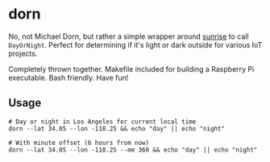 # dorn

No, not Michael Dorn, but rather a simple wrapper around [sunrise](https://github.com/keep94/sunrise) to call `DayOrNight`. Perfect for determining if it's light or dark outside for various IoT projects.

Completely thrown together. Makefile included for building a Raspberry Pi executable. Bash friendly. Have fun!


## Usage

```
# Day or night in Los Angeles for current local time
dorn --lat 34.05 --lon -118.25 && echo "day" || echo "night"

# With minute offset (6 hours from now)
dorn --lat 34.05 --lon -118.25 --mm 360 && echo "day" || echo "night"
```
